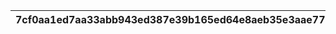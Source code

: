 |7cf0aa1ed7aa33abb943ed387e39b165ed64e8aeb35e3aae77964274bc9760f6|5f0d836692d2b5e9b3edcfb29a18fa50cb0bab60ee5684bae7beab264633b198|e156d5829069351b3fc8edfc750a2e69e2206c6e485eea5ac37705ff94d6a817|efba1637a114c0530059f60241616516847cada6fe642a78bed2010bd8db9739|ee2cc32781d8d1d8a1e5011417aea07db7c2eb14c26302ebf4a017b76111e62d|9d0d8da33af70f99b08c4c5d85b6d9a33383d807d2c46f6fba47fcef6994bf86|1f12e86144adb62066d1d6a80a7156b5cf72dc73668588367d5880811e797b4d|
| --- | --- | --- | --- | --- | --- | --- |